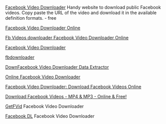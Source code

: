 
[Facebook Video Downloader](http://fdown.net/)
Handy website to download public Facebook videos. Copy paste the URL of the video and download it in the available definition formats. - free

[Facebook Video Downloader Online](https://www.fbdown.net/index.php)

[Fb Videos downloader Facebook Video Downloader Online](https://fbdown2.net/)

[Facebook Video Downloader](https://fbdown.github.io/)

[fbdownloader](https://fbdownloader.net/)

[DownFacebook Video Downloader Data Extractor](http://www.downfacebook.com/)

[Online Facebook Video Downloader](https://downvideo.net/)

[Facebook Video Downloader: Download Facebook Videos Online](https://botdownloader.com/facebook-video-downloader)

[Download Facebook Videos - MP4 & MP3 - Online & Free!](https://www.downloadvideosfrom.com/)

[GetFVid](https://www.getfvid.com/)
Facebook Video Downloader

[Facebook DL](https://github.com/sdushantha/facebook-dl)
Facebook Video Downloader
